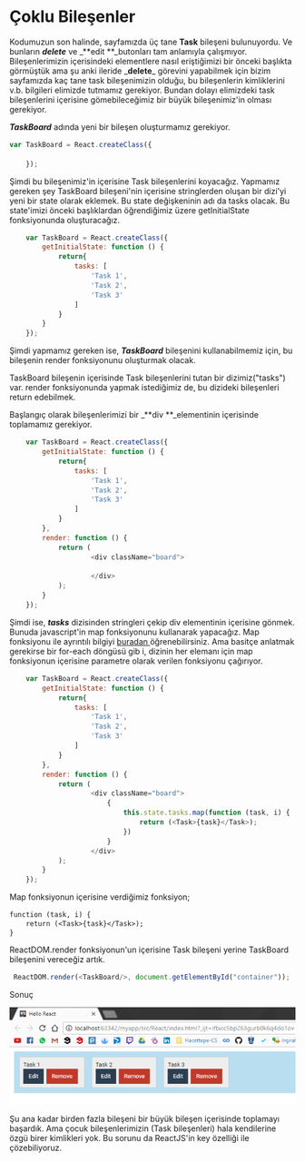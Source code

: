 # Çoklu Bileşenler

Kodumuzun son halinde, sayfamızda üç tane **Task** bileşeni bulunuyordu. Ve bunların _**delete**_ ve _**edit **\_butonları tam anlamıyla çalışmıyor. Bileşenlerimizin içerisindeki elementlere nasıl eriştiğimizi bir önceki başlıkta görmüştük ama şu anki ileride _**delete**\_ görevini yapabilmek için bizim sayfamızda kaç tane task bileşenimizin olduğu, bu bileşenlerin kimliklerini v.b. bilgileri elimizde tutmamız gerekiyor. Bundan dolayı elimizdeki task bileşenlerini içerisine gömebileceğimiz bir büyük bileşenimiz'in olması gerekiyor.

_**TaskBoard**_ adında yeni bir bileşen oluşturmamız gerekiyor.

```js
var TaskBoard = React.createClass({

    });
```

Şimdi bu bileşenimiz'in içerisine Task bileşenlerini koyacağız. Yapmamız gereken şey TaskBoard bileşeni'nin içerisine stringlerden oluşan bir dizi'yi yeni bir state olarak eklemek. Bu state değişkeninin adı da tasks olacak. Bu state'imizi önceki başlıklardan öğrendiğimiz üzere getInitialState fonksiyonunda oluşturacağız.

```js
    var TaskBoard = React.createClass({
        getInitialState: function () {
            return{
                tasks: [
                    'Task 1',
                    'Task 2',
                    'Task 3'
                ]
            }
        }
    });
```

Şimdi yapmamız gereken ise, _**TaskBoard**_ bileşenini kullanabilmemiz için, bu bileşenin render fonksiyonunu oluşturmak olacak.

TaskBoard bileşenin içerisinde Task bileşenlerini tutan bir dizimiz\("tasks"\) var. render fonksiyonunda yapmak istediğimiz de, bu dizideki bileşenleri return edebilmek.

Başlangıç olarak bileşenlerimizi bir \_**div **\_elementinin içerisinde toplamamız gerekiyor.

```js
    var TaskBoard = React.createClass({
        getInitialState: function () {
            return{
                tasks: [
                    'Task 1',
                    'Task 2',
                    'Task 3'
                ]
            }
        },
        render: function () {
            return (
                    <div className="board">

                    </div>
            );
        }
    });
```

Şimdi ise, _**tasks**_ dizisinden stringleri çekip div elementinin içerisine gönmek. Bunuda javascript'in map fonksiyonunu kullanarak yapacağız. Map fonksiyonu ile ayrıntılı bilgiyi  [buradan ](https://www.w3schools.com/jsref/jsref_map.asp)öğrenebilirsiniz. Ama basitçe anlatmak gerekirse bir for-each döngüsü gib i, dizinin her elemanı için map fonksiyonun içerisine parametre olarak verilen fonksiyonu çağırıyor.

```js
    var TaskBoard = React.createClass({
        getInitialState: function () {
            return{
                tasks: [
                    'Task 1',
                    'Task 2',
                    'Task 3'
                ]
            }
        },
        render: function () {
            return (
                    <div className="board">
                        {
                            this.state.tasks.map(function (task, i) {
                                return (<Task>{task}</Task>);
                            })
                        }
                    </div>
            );
        }
    });
```

Map fonksiyonun içerisine verdiğimiz fonksiyon;

```
function (task, i) {
    return (<Task>{task}</Task>);
}
```

ReactDOM.render fonksiyonun'un içerisine Task bileşeni yerine TaskBoard bileşenini vereceğiz artık.

```js
 ReactDOM.render(<TaskBoard/>, document.getElementById("container"));
```

Sonuç

![](/assets/multiChild.png)

Şu ana kadar birden fazla bileşeni bir büyük bileşen içerisinde toplamayı başardık. Ama çocuk bileşenlerimizin \(Task bileşenleri\) hala kendilerine özgü birer kimlikleri yok. Bu sorunu da ReactJS'in key özelliği ile çözebiliyoruz.

